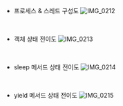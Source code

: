 * 프로세스 & 스레드 구성도
![IMG_0212](https://user-images.githubusercontent.com/54930365/178930993-9ca913d8-5ae3-4dd2-9b2a-74b99e228bff.jpg)

<br>
 
* 객체 상태 전이도
![IMG_0213](https://user-images.githubusercontent.com/54930365/178931037-2c05b43b-244d-4b51-beca-d8e15df66eaf.jpg)

<br>

* sleep 메서드 상태 전이도
![IMG_0214](https://user-images.githubusercontent.com/54930365/178931084-1b0c1af0-2350-4a52-ab47-d9c356efcdc6.jpg)

<br>

* yield 메서드 상태 전이도
![IMG_0215](https://user-images.githubusercontent.com/54930365/178931159-5ba6fabf-3ca2-4d0a-9e5d-d705dcc984e3.jpg)
